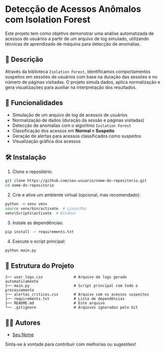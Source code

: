 
# Detecção de Acessos Anômalos com Isolation Forest

Este projeto tem como objetivo demonstrar uma análise automatizada de acessos de usuários a partir de um arquivo de log simulado, utilizando técnicas de aprendizado de máquina para detecção de anomalias.

## 📌 Descrição

Através da biblioteca `Isolation Forest`, identificamos comportamentos suspeitos em sessões de usuários com base na duração das sessões e no número de páginas visitadas. O projeto simula dados, aplica normalização e gera visualizações para auxiliar na interpretação dos resultados.

## 🚀 Funcionalidades

- Simulação de um arquivo de log de acessos de usuários
- Normalização de dados (duração da sessão e páginas visitadas)
- Detecção de anomalias com o algoritmo `Isolation Forest`
- Classificação dos acessos em **Normal** e **Suspeito**
- Geração de alertas para acessos classificados como suspeitos
- Visualização gráfica dos acessos

## 🛠️ Instalação

1. Clone o repositório:

```bash
git clone https://github.com/seu-usuario/nome-do-repositorio.git
cd nome-do-repositorio
```

2. Crie e ative um ambiente virtual (opcional, mas recomendado):

```bash
python -m venv venv
source venv/bin/activate  # Linux/Mac
venv\Scripts\activate  # Windows
```

3. Instale as dependências:

```bash
pip install -r requirements.txt
```

4. Execute o script principal:

```bash
python main.py
```

## 📂 Estrutura do Projeto

```
├── user_logs.csv              # Arquivo de logs gerado automaticamente
├── main.py                    # Script principal com todo o processamento
├── alertas_criticos.csv       # Arquivo com os acessos suspeitos
├── requirements.txt           # Lista de dependências
├── README.md                  # Este arquivo
└── .gitignore                 # Arquivos ignorados pelo Git
```

## 👨‍💻 Autores

- [Seu Nome](https://github.com/seu-usuario)

Sinta-se à vontade para contribuir com melhorias ou sugestões!

